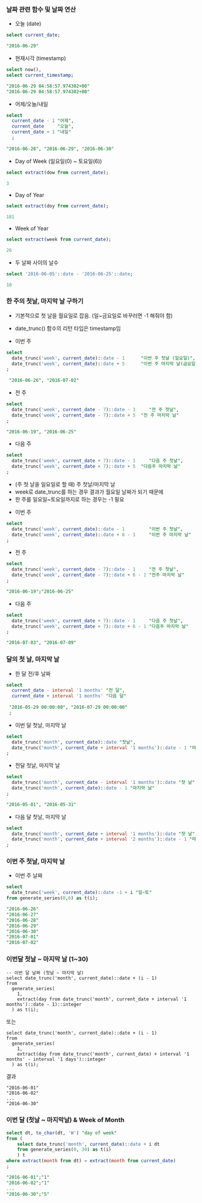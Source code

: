 
### 날짜 관련 함수 및 날짜 연산

 - 오늘 (date)
 ```sql
 select current_date;
 
 "2016-06-29"
 ```

 - 현재시각 (timestamp)
 ```sql
 select now(),  
 select current_timestamp;
 
 "2016-06-29 04:58:57.974302+00"
 "2016-06-29 04:58:57.974302+00"
 ```


 - 어제/오늘/내일
 ```sql
 select
   current_date - 1 "어제",
   current_date     "오늘",
   current_date + 1 "내일"
   ;
   
 "2016-06-28", "2016-06-29", "2016-06-30"
 ```

 - Day of Week (일요일(0) ~ 토요일(6))

 ```sql
 select extract(dow from current_date);
  
 3
 ```

 - Day of Year
 ```sql
 select extract(doy from current_date);
 
 181
 ```

 - Week of Year
 ```sql
 select extract(week from current_date);
 
 26
 ```
 
 - 두 날짜 사이의 날수
 ```sql
 select '2016-06-05'::date - '2016-06-25'::date;
 
 10
 ```

### 한 주의 첫날, 마지막 날 구하기

 - 기본적으로 첫 날을 월요일로 잡음. (일~금요일로 바꾸러면 -1 해줘야 함) 
 - date_trunc() 함수의 리턴 타입은 timestamp임

 - 이번 주
 ```sql
 select
   date_trunc('week', current_date)::date - 1      "이번 주 첫날 (일요일)",
   date_trunc('week', current_date)::date + 5      "이번 주 마지막 날(금요일)"
 ;
  
  "2016-06-26", "2016-07-02"
  ```
 
 - 전 주
 ```sql
 select
   date_trunc('week', current_date - 7)::date - 1     "전 주 첫날",
   date_trunc('week', current_date - 7)::date + 5  "전 주 마지막 날"
 ;
 
 "2016-06-19", "2016-06-25"
 ```

 - 다음 주
 ```sql
 select
   date_trunc('week', current_date + 7)::date - 1     "다음 주 첫날",
   date_trunc('week', current_date + 7)::date + 5  "다음주 마지막 날"
 ;
 ```

 * (주 첫 날을 일요일로 할 때) 주 첫날/마지막 날
 * week로 date_trunc를 하는 경우 결과가 월요일 날짜가 되기 때문에
 * 한 주를 일요일~토요일까지로 하는 경우는 -1 필요

 - 이번 주
 ```sql 
 select
   date_trunc('week', current_date)::date - 1         "이번 주 첫날",
   date_trunc('week', current_date)::date + 6 - 1     "이번 주 마지막 날"
 ;
 ```

 - 전 주
 ```sql
 select
   date_trunc('week', current_date - 7)::date - 1     "전 주 첫날",
   date_trunc('week', current_date - 7)::date + 6 - 1 "전주 마지막 날"
 ;
 
 "2016-06-19";"2016-06-25"
 ```

 - 다음 주
 ```sql
 select
   date_trunc('week', current_date + 7)::date - 1     "다음 주 첫날",
   date_trunc('week', current_date + 7)::date + 6 - 1 "다음주 마지막 날"
 ;
 
 "2016-07-03", "2016-07-09"
 ```


### 달의 첫 날, 마지막 날

 - 한 달 전/후 날짜
 ```sql
 select
   current_date - interval '1 months' "전 달",
   current_date + interval '1 months' "다음 달"
   
  "2016-05-29 00:00:00", "2016-07-29 00:00:00"
  ;
  ```
 
 - 이번 달 첫날, 마지막 날
 ```sql
 select
   date_trunc('month', current_date)::date "첫날",
   date_trunc('month', current_date + interval '1 months')::date - 1 "마지막 날"
 ;
 ```
 
 - 전달 첫날, 마지막 날
 ```sql
 select
   date_trunc('month', current_date - interval '1 months')::date "첫 날",
   date_trunc('month', current_date)::date - 1 "마지막 날"
 ;
 
 "2016-05-01", "2016-05-31"
 ```

 - 다음 달 첫날, 마지막 날
 ```sql
 select
   date_trunc('month', current_date + interval '1 months')::date "첫 날",
   date_trunc('month', current_date + interval '2 months')::date - 1 "마지막 날"
 ;
 ```

### 이번 주 첫날, 마지막 날

 - 이번 주 날짜
 ```sql
 select
   date_trunc('week', current_date)::date -1 + i "일~토"
 from generate_series(0,6) as t(i);
 
 "2016-06-26"
 "2016-06-27"
 "2016-06-28"
 "2016-06-29"
 "2016-06-30"
 "2016-07-01"
 "2016-07-02"
 ```


### 이번달 첫날 ~ 마지막 날 (1~30)

 ```
 -- 이번 달 날짜 (첫날 ~ 마지막 날)
 select date_trunc('month', current_date)::date + (i - 1)
 from
   generate_series(
     1,
     extract(day from date_trunc('month', current_date + interval '1 months')::date - 1)::integer
   ) as t(i);
 ```
 또는
 ```
 select date_trunc('month', current_date)::date + (i - 1)
 from
   generate_series(
     1,
     extract(day from date_trunc('month', current_date) + interval '1 months' - interval '1 days')::integer
   ) as t(i);
 ```
 결과
 ```
 "2016-06-01"
 "2016-06-02"
 ...
 "2016-06-30"
 ```

### 이번 달 (첫날 ~ 마지막날) & Week of Month

 ```sql
 select dt, to_char(dt, 'W') "day of week"
 from (
     select date_trunc('month', current_date)::date + i dt
     from generate_series(0, 30) as t(i)
     ) t
 where extract(month from dt) = extract(month from current_date)
 ;
 
 "2016-06-01";"1"
 "2016-06-02";"1"
 ...
 "2016-06-30";"5"
 ```


